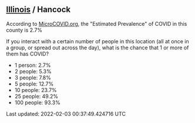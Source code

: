
## [Illinois](/united-states/illinois) / Hancock

According to [MicroCOVID.org](http://microcovid.org),
the "Estimated Prevalence" of COVID in this county is 2.7%

If you interact with a certain number of people in this location
(all at once in a group, or spread out across the day), what is the chance that
1 or more of them has COVID?

- 1 person: 2.7%
- 2 people: 5.3%
- 3 people: 7.8%
- 5 people: 12.7%
- 10 people: 23.7%
- 25 people: 49.2%
- 100 people: 93.3%

Last updated: 2022-02-03 00:37:49.424716 UTC

